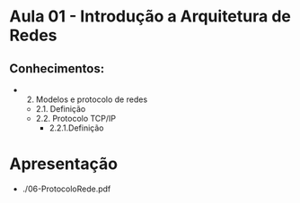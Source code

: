 # Aula 01 -  Introdução a Arquitetura de Redes
## Conhecimentos:
- 2. Modelos e protocolo de redes
    - 2.1. Definição
    - 2.2. Protocolo TCP/IP
        - 2.2.1.Definição

# Apresentação
- ./06-ProtocoloRede.pdf
